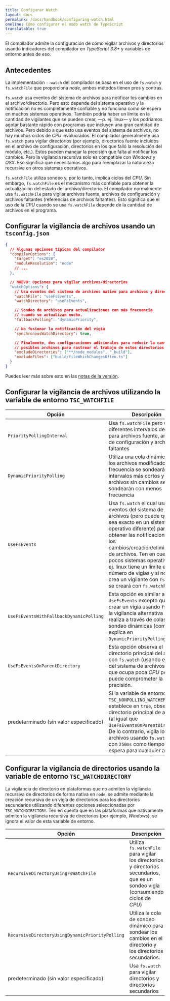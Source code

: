 ```yaml
---
title: Configurar Watch
layout: docs
permalink: /docs/handbook/configuring-watch.html
oneline: Cómo configurar el modo watch de TypeScript
translatable: true
---
```


El compilador admite la configuración de cómo vigilar archivos y directorios usando indicadores del compilador en *TypeScript 3.8+* y variables de entorno antes de eso.

## Antecedentes

La implementación `--watch` del compilador se basa en el uso de `fs.watch` y `fs.watchFile` que proporciona *node*, ambos métodos tienen pros y contras.

`fs.watch` usa eventos del sistema de archivos para notificar los cambios en el archivo/directorio. Pero esto depende del sistema operativo y la notificación no es completamente confiable y no funciona como se espera en muchos sistemas operativos. También podría haber un límite en la cantidad de vigilantes que se pueden crear, —p. ej. linux— y los podríamos agotar bastante rápido con programas que incluyen una gran cantidad de archivos. Pero debido a que esto usa eventos del sistema de archivos, no hay muchos ciclos de *CPU* involucrados. El compilador generalmente usa `fs.watch` para vigilar directorios (por ejemplo, directorios fuente incluidos en el archivo de configuración, directorios en los que falló la resolución del módulo, etc.). Estos pueden manejar la precisión que falta al notificar los cambios. Pero la vigilancia recursiva solo es compatible con *Windows* y *OSX*. Eso significa que necesitamos algo para reemplazar la naturaleza recursiva en otros sistemas operativos.

`fs.watchFile` utiliza sondeo y, por lo tanto, implica ciclos del *CPU*. Sin embargo, `fs.watchFile` es el mecanismo más confiable para obtener la actualización del estado del archivo/directorio. El compilador normalmente usa `fs.watchFile` para vigilar archivos fuente, archivos de configuración y archivos faltantes (referencias de archivos faltantes). Esto significa que el uso de la *CPU* cuando se usa `fs.watchFile` depende de la cantidad de archivos en el programa.

## Configurar la vigilancia de archivos usando un `tsconfig.json`

```json tsconfig
{
  // Algunas opciones típicas del compilador
  "compilerOptions": {
    "target": "es2020",
    "moduleResolution": "node"
    // ...
  },

  // NUEVO: Opciones para vigilar archivos/directorios
  "watchOptions": {
    // Usa eventos del sistema de archivos nativo para archivos y directorios
    "watchFile": "useFsEvents",
    "watchDirectory": "useFsEvents",

    // Sondeo de archivos para actualizaciones con más frecuencia
    // cuando se actualizan mucho.
    "fallbackPolling": "dynamicPriority",

    // No fusionar la notificación del vigía
    "synchronousWatchDirectory": true,

    // Finalmente, dos configuraciones adicionales para reducir la cantidad de
    // posibles archivos para rastrear el trabajo de estos directorios
    "excludeDirectories": ["**/node_modules", "_build"],
    "excludeFiles": ["build/fileWhichChangesOften.ts"]
  }
}
```

Puedes leer más sobre esto en las [notas de la versión](/docs/handbook/release-notes/typescript-3-8.html#mejor-vigilancia-de-directorios-en-linux-y-watchoptions).

## Configurar la vigilancia de archivos utilizando la variable de entorno `TSC_WATCHFILE`

<!-- prettier-ignore -->
Opción                                          | Descripción
--------------------|-------------------
`PriorityPollingInterval` | Usa `fs.watchFile` pero usa diferentes intervalos de sondeo para archivos fuente, archivos de configuración y archivos faltantes
`DynamicPriorityPolling` | Utiliza una cola dinámica donde los archivos modificados con frecuencia se sondearán a intervalos más cortos y los archivos sin cambios se sondearán con menos frecuencia
`UseFsEvents` | Usa `fs.watch` el cual usa eventos del sistema de archivos (pero puede que no sea exacto en un sistema operativo diferente) para obtener las notificaciones de los cambios/creación/eliminación de archivos. Ten en cuenta que pocos sistemas operativos, p. ej. linux tiene un límite en el número de vigías y si no se crea un vigilante con `fs.watch`, se creará con `fs.watchFile`
`UseFsEventsWithFallbackDynamicPolling` | Esta opción es similar a `UseFsEvents` excepto que al no crear un vigía usando `fs.watch`, la vigilancia alternativa se realiza a través de colas de sondeo dinámicas (como se explica en `DynamicPriorityPolling`)
`UseFsEventsOnParentDirectory` | Esta opción observa el directorio principal del archivo con `fs.watch` (usando eventos del sistema de archivos), por lo que ocupa poca *CPU* pero puede comprometer la precisión.
predeterminado (sin valor especificado) | Si la variable de entorno `TSC_NONPOLLING_WATCHER` se establece en `true`, observa el directorio principal de archivos (al igual que `UseFsEventsOnParentDirectory`). De lo contrario, vigila los archivos usando `fs.watchFile` con `250ms` como tiempo de espera para cualquier archivo

## Configurar la vigilancia de directorios usando la variable de entorno `TSC_WATCHDIRECTORY`

La vigilancia de directorio en plataformas que no admiten la vigilancia recursiva de directorios de forma nativa en `node`, se admite mediante la creación recursiva de un vigía de directorios para los directorios secundarios utilizando diferentes opciones seleccionadas por `TSC_WATCHDIRECTORY`. Ten en cuenta que en las plataformas que nativamente admiten la vigilancia recursiva de directorios (por ejemplo, *Windows*), se ignora el valor de esta variable de entorno.

<!-- prettier-ignore -->
Opción                                          | Descripción
--------------------|-------------------
`RecursiveDirectoryUsingFsWatchFile` | Utiliza `fs.watchFile` para vigilar los directorios y directorios secundarios, que es un sondeo vigía (consumiendo ciclos de *CPU*)
`RecursiveDirectoryUsingDynamicPriorityPolling` | Utiliza la cola de sondeo dinámico para sondear los cambios en el directorio y los directorios secundarios.
predeterminado (sin valor especificado) | Usa `fs.watch` para vigilar directorios y directorios secundarios
